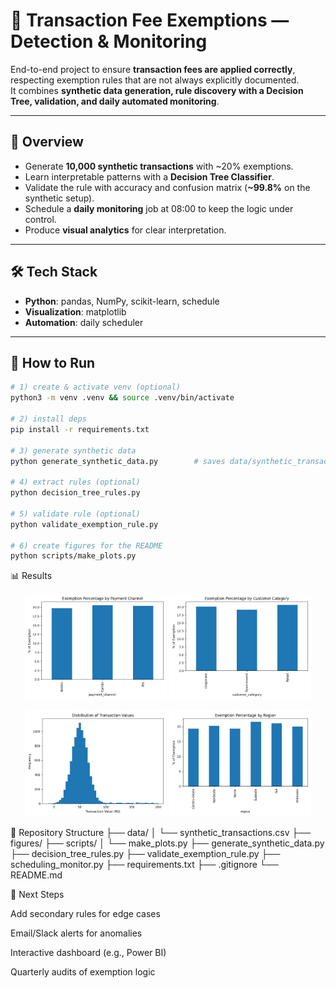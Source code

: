 # 🔎 Transaction Fee Exemptions — Detection & Monitoring

End-to-end project to ensure **transaction fees are applied correctly**, respecting exemption rules that are not always explicitly documented.  
It combines **synthetic data generation, rule discovery with a Decision Tree, validation, and daily automated monitoring**.

---

## 📖 Overview
- Generate **10,000 synthetic transactions** with ~20% exemptions.
- Learn interpretable patterns with a **Decision Tree Classifier**.
- Validate the rule with accuracy and confusion matrix (**~99.8%** on the synthetic setup).
- Schedule a **daily monitoring** job at 08:00 to keep the logic under control.
- Produce **visual analytics** for clear interpretation.

---

## 🛠 Tech Stack
- **Python**: pandas, NumPy, scikit-learn, schedule  
- **Visualization**: matplotlib  
- **Automation**: daily scheduler

---

## 🚀 How to Run
```bash
# 1) create & activate venv (optional)
python3 -m venv .venv && source .venv/bin/activate

# 2) install deps
pip install -r requirements.txt

# 3) generate synthetic data
python generate_synthetic_data.py        # saves data/synthetic_transactions.csv

# 4) extract rules (optional)
python decision_tree_rules.py

# 5) validate rule (optional)
python validate_exemption_rule.py

# 6) create figures for the README
python scripts/make_plots.py
```

📊 Results
<p align="center"> <img src="figures/fig_channel.png" alt="Exemption Percentage by Payment Channel" width="45%"> <img src="figures/fig_customer.png" alt="Exemption Percentage by Customer Category" width="45%"> </p> <p align="center"> <img src="figures/fig_distribution.png" alt="Distribution of Transaction Values" width="45%"> <img src="figures/fig_region.png" alt="Exemption Percentage by Region" width="45%"> </p>

📂 Repository Structure
├── data/
│   └── synthetic_transactions.csv
├── figures/
├── scripts/
│   └── make_plots.py
├── generate_synthetic_data.py
├── decision_tree_rules.py
├── validate_exemption_rule.py
├── scheduling_monitor.py
├── requirements.txt
├── .gitignore
└── README.md

📮 Next Steps

Add secondary rules for edge cases

Email/Slack alerts for anomalies

Interactive dashboard (e.g., Power BI)

Quarterly audits of exemption logic
